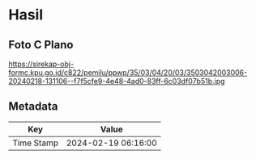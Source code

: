 # Hasil

## Foto C Plano

https://sirekap-obj-formc.kpu.go.id/c822/pemilu/ppwp/35/03/04/20/03/3503042003006-20240218-131106--f7f5cfe9-4e48-4ad0-83ff-6c03df07b51b.jpg


## Metadata

| Key        | Value               |
| ---------- | ------------------- |
| Time Stamp | 2024-02-19 06:16:00 |



